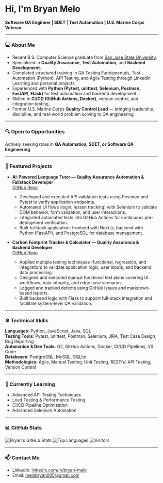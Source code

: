 # Hi, I'm Bryan Melo

**Software QA Engineer | SDET | Test Automation | U.S. Marine Corps Veteran**

--- 
  
### 💻 About Me

- Recent B.S. Computer Science graduate from [San Jose State University](https://www.sjsu.edu/cs/).
- Specialized in **Quality Assurance**, **Test Automation**, and **Backend Development**.
- Completed structured training in QA Testing Fundamentals, Test Automation (Python), API Testing, and Agile Testing through LinkedIn Learning and personal projects.
- Experienced with **Python (Pytest, unittest, Selenium, Postman, FastAPI, Flask)** for test automation and backend development.
- Skilled in **CI/CD (GitHub Actions, Docker)**, version control, and integration testing.
- Former U.S. Marine Corps **Quality Control Lead** — bringing leadership, discipline, and real-world problem solving to QA engineering.

---

### 🔍 Open to Opportunities

Actively seeking roles in **QA Automation, SDET, or Software QA Engineering**.

---

### 📂 Featured Projects

- **AI-Powered Language Tutor — Quality Assurance Automation & Fullstack Developer**  
  [GitHub Repo](https://github.com/bryan-melo/ai-language-tutor-tests)  
  - Developed and executed API validation tests using Postman and Pytest to verify application endpoints.
  - Automated UI flows (login, lesson tracking) with Selenium to validate DOM behavior, form validation, and user interactions.
  - Integrated automated tests into GitHub Actions for continuous pre-deployment verification.
  - Built fullstack application: frontend with Next.js, backend with Python (FastAPI), and PostgreSQL for database management.

- **Carbon Footprint Tracker & Calculator — Quality Assurance & Backend Developer**  
  [GitHub Repo](https://github.com/bryan-melo/Carbon-Footprint-Calculator)  
  - Applied multiple testing techniques (functional, regression, and integration) to validate application logic, user inputs, and backend data processing.
  - Designed and executed manual functional test plans covering UI workflows, data integrity, and edge case scenarios.
  - Logged and tracked defects using GitHub Issues and markdown-based reports.
  - Built backend logic with Flask to support full-stack integration and facilitate system-level QA validation.

---

### ⚙️ Technical Skills

**Languages:** Python, JavaScript, Java, SQL  
**Testing Tools:** Pytest, unittest, Postman, Selenium, JIRA, Test Case Design, Bug Reporting  
**Automation & Dev Tools:** Git, GitHub Actions, Docker, CI/CD Pipelines, VS Code  
**Databases:** PostgreSQL, MySQL, SQLite  
**Methodologies:** Agile, Manual Testing, Unit Testing, RESTful API Testing, Version Control

---

### 📖 Currently Learning

- Advanced API Testing Techniques
- Load Testing & Performance Testing
- CI/CD Pipeline Optimization
- Advanced Selenium Automation

---

### 📊 GitHub Stats

![Bryan's GitHub Stats](https://github-readme-stats.vercel.app/api?username=bryan-melo&show_icons=true&theme=default)
![Top Languages](https://github-readme-stats.vercel.app/api/top-langs/?username=bryan-melo&layout=compact)
![Visitors](https://komarev.com/ghpvc/?username=bryan-melo&color=blue)

---

### 📫 Contact Me

- LinkedIn: [linkedin.com/in/bryan-melo](https://linkedin.com/in/bryan-melo)
- Email: melobryan005@gmail.com

